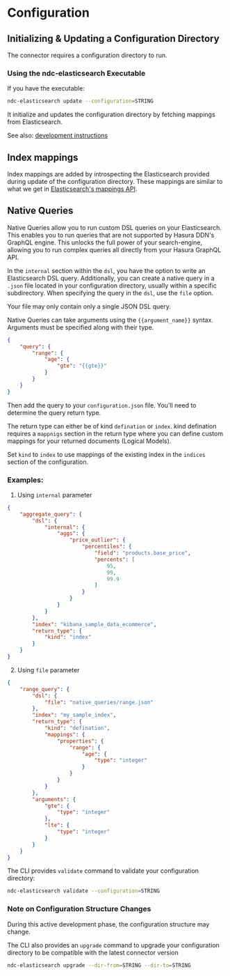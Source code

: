 # Configuration

## Initializing & Updating a Configuration Directory

The connector requires a configuration directory to run.

### Using the ndc-elasticsearch Executable

If you have the executable:

```bash
ndc-elasticsearch update --configuration=STRING
```
It initialize and updates the configuration directory by fetching mappings from Elasticsearch.

See also: [development instructions](./development.md)

## Index mappings

Index mappings are added by introspecting the Elasticsearch provided during update of the configuration directory.
These mappings are similar to what we get in [Elasticsearch's mappings API](https://www.elastic.co/guide/en/elasticsearch/reference/current/indices-get-mapping.html).

## Native Queries

Native Queries allow you to run custom DSL queries on your Elasticsearch. This enables you to run queries that are not supported by Hasura DDN's GraphQL engine. This unlocks the full power of your search-engine, allowing you to run complex queries all directly from your Hasura GraphQL API.

In the `internal` section within the `dsl`, you have the option to write an Elasticsearch DSL query. Additionally, you can create a native query in a `.json` file located in your configuration directory, usually within a specific subdirectory. When specifying the query in the `dsl`, use the `file` option.

Your file may only contain only a single JSON DSL query.

Native Queries can take arguments using the `{{argument_name}}` syntax. Arguments must be specified along with their type.

```json
{
    "query": {
        "range": {
            "age": {
                "gte": "{{gte}}"
            }
        }
    }
}
```

Then add the query to your `configuration.json` file. You'll need to determine the query return type.

The return type can either be of kind `defination` or `index`. kind defination requires a `mappnigs` section in the return type where
you can define custom mappings for your returned documents (Logical Models).

Set `kind` to `index` to use mappings of the existing index in the `indices` section of the configuration.

### Examples:
1. Using `internal` parameter

```json
{
    "aggregate_query": {
        "dsl": {
            "internal": {
                "aggs": {
                    "price_outlier": {
                        "percentiles": {
                            "field": "products.base_price",
                            "percents": [
                                95,
                                99,
                                99.9
                            ]
                        }
                    }
                }
            }
        },
        "index": "kibana_sample_data_ecommerce",
        "return_type": {
            "kind": "index"
        }
    }
}
```

2. Using `file` parameter

```json
{
    "range_query": {
        "dsl": {
            "file": "native_queries/range.json"
        },
        "index": "my_sample_index",
        "return_type": {
            "kind": "defination",
            "mappings": {
                "properties": {
                    "range": {
                        "age": {
                            "type": "integer"
                        }
                    }
                }
            }
        },
        "arguments": {
            "gte": {
                "type": "integer"
            },
            "lte": {
                "type": "integer"
            }
        }
    }
}
```

The CLI provides `validate` command to validate your configuration directory:

```bash
ndc-elasticsearch validate --configuration=STRING
```

### Note on Configuration Structure Changes

During this active development phase, the configuration structure may change.

The CLI also provides an `upgrade` command to upgrade your configuration directory to be compatible with the latest connector version

```bash
ndc-elasticsearch upgrade --dir-from=STRING --dir-to=STRING
